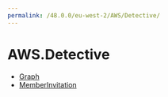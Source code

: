 ```yaml
---
permalink: /48.0.0/eu-west-2/AWS/Detective/
---
```


# AWS.Detective



* [Graph](Graph.md)
* [MemberInvitation](MemberInvitation.md)